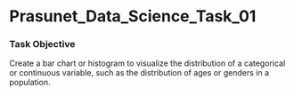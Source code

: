 # Prasunet_Data_Science_Task_01

### Task Objective

Create a bar chart or histogram to visualize the distribution of a categorical or continuous variable, such as the distribution of ages or genders in a population.

